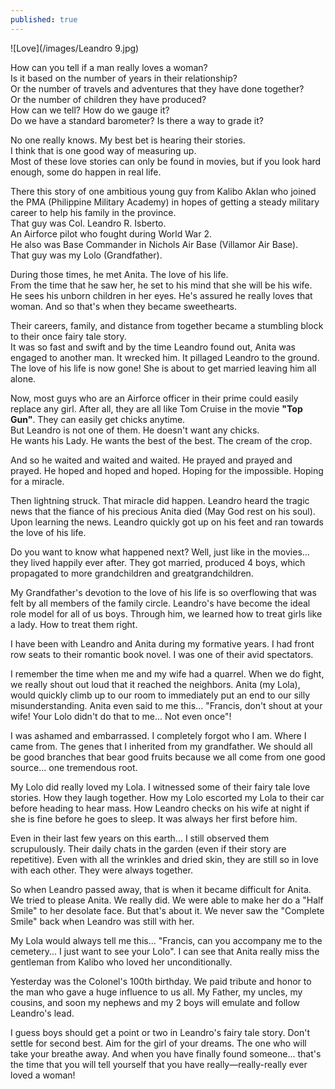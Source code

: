 ```yaml
---
published: true
---
```

![Love](/images/Leandro 9.jpg)

How can you tell if a man really loves a woman?   
Is it based on the number of years in their relationship?   
Or the number of travels and adventures that they have done together?   
Or the number of children they have produced?   
How can we tell? How do we gauge it?   
Do we have a standard barometer? Is there a way to grade it?

No one really knows. My best bet is hearing their stories.   
I think that is one good way of measuring up.   
Most of these love stories can only be found in movies, but if you look hard enough, some do happen in real life. 

There this story of one ambitious young guy from Kalibo Aklan who joined the PMA (Philippine Military Academy) in hopes of getting a steady military career to help his family in the province.   
That guy was Col. Leandro R. Isberto.   
An Airforce pilot who fought during World War 2.   
He also was Base Commander in Nichols Air Base (Villamor Air Base).   
That guy was my Lolo (Grandfather).

During those times, he met Anita. The love of his life.   
From the time that he saw her, he set to his mind that she will be his wife.   
He sees his unborn children in her eyes. He's assured he really loves that woman. And so that's when they became sweethearts.

Their careers, family, and distance from together became a stumbling block to their once fairy tale story.   
It was so fast and swift and by the time Leandro found out, Anita was engaged to another man. It wrecked him. It pillaged Leandro to the ground.   
The love of his life is now gone! She is about to get married leaving him all alone.

Now, most guys who are an Airforce officer in their prime could easily replace any girl. 
After all, they are all like Tom Cruise in the movie **"Top Gun"**. They can easily get chicks anytime.   
But Leandro is not one of them. He doesn't want any chicks.   
He wants his Lady. He wants the best of the best. The cream of the crop. 

And so he waited and waited and waited. 
He prayed and prayed and prayed. 
He hoped and hoped and hoped.
Hoping for the impossible. Hoping for a miracle.

Then lightning struck. That miracle did happen. 
Leandro heard the tragic news that the fiance of his precious Anita died (May God rest on his soul). 
Upon learning the news. Leandro quickly got up on his feet and ran towards the love of his life. 

Do you want to know what happened next? 
Well, just like in the movies... they lived happily ever after. 
They got married, produced 4 boys, which propagated to more grandchildren and greatgrandchildren. 

My Grandfather's devotion to the love of his life is so overflowing that was felt by all members of the family circle. 
Leandro's have become the ideal role model for all of us boys. Through him, we learned how to treat girls like a lady. 
How to treat them right. 

I have been with Leandro and Anita during my formative years. I had front row seats to their romantic book novel.
I was one of their avid spectators.

I remember the time when me and my wife had a quarrel. When we do fight, we really shout out loud that it reached the neighbors. 
Anita (my Lola), would quickly climb up to our room to immediately put an end to our silly misunderstanding.
Anita even said to me this... "Francis, don't shout at your wife! Your Lolo didn't do that to me... Not even once"!

I was ashamed and embarrassed. I completely forgot who I am. Where I came from. The genes that I inherited from my grandfather. 
We should all be good branches that bear good fruits because we all come from one good source... one tremendous root.

My Lolo did really loved my Lola. I witnessed some of their fairy tale love stories. 
How they laugh together. How my Lolo escorted my Lola to their car before heading to hear mass. 
How Leandro checks on his wife at night if she is fine before he goes to sleep.
It was always her first before him. 

Even in their last few years on this earth... I still observed them scrupulously. 
Their daily chats in the garden (even if their story are repetitive). 
Even with all the wrinkles and dried skin, they are still so in love with each other. 
They were always together.

So when Leandro passed away, that is when it became difficult for Anita.
We tried to please Anita. We really did. 
We were able to make her do a "Half Smile" to her desolate face. But that's about it. 
We never saw the "Complete Smile" back when Leandro was still with her. 

My Lola would always tell me this... "Francis, can you accompany me to the cemetery... I just want to see your Lolo".
I can see that Anita really miss the gentleman from Kalibo who loved her unconditionally.

Yesterday was the Colonel's 100th birthday. 
We paid tribute and honor to the man who gave a huge influence to us all.
My Father, my uncles, my cousins, and soon my nephews and my 2 boys will emulate and follow Leandro's lead. 

I guess boys should get a point or two in Leandro's fairy tale story. 
Don't settle for second best. Aim for the girl of your dreams. The one who will take your breathe away. 
And when you have finally found someone... that's the time that you will tell yourself that you have really—really-really ever loved a woman!





  